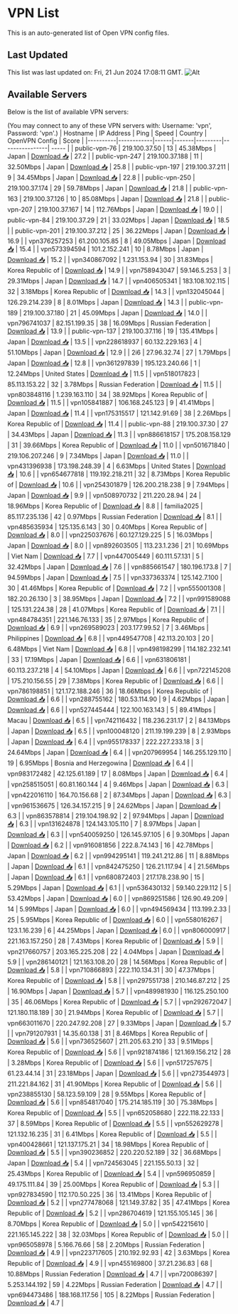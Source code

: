 # VPN List

This is an auto-generated list of Open VPN config files.

## Last Updated

This list was last updated on: Fri, 21 Jun 2024 17:08:11 GMT.
![Alt](https://repobeats.axiom.co/api/embed/186b98318ef1479477931607c1ad7d823f12451f.svg "Repobeats analytics image")

## Available Servers

Below is the list of available VPN servers:

(You may connect to any of these VPN servers with: Username: 'vpn', Password: 'vpn'.)
| Hostname | IP Address | Ping | Speed | Country | OpenVPN Config | Score |
|----------|------------|------|-------|---------|----------------| ----- |
| public-vpn-76 | 219.100.37.50 | 13 | 45.38Mbps | Japan | [Download 📥](./configs/server_0_JP.ovpn) | 27.2 |
| public-vpn-247 | 219.100.37.188 | 11 | 32.50Mbps | Japan | [Download 📥](./configs/server_1_JP.ovpn) | 25.8 |
| public-vpn-197 | 219.100.37.211 | 9 | 34.45Mbps | Japan | [Download 📥](./configs/server_2_JP.ovpn) | 22.8 |
| public-vpn-250 | 219.100.37.174 | 29 | 59.78Mbps | Japan | [Download 📥](./configs/server_3_JP.ovpn) | 21.8 |
| public-vpn-163 | 219.100.37.126 | 10 | 85.08Mbps | Japan | [Download 📥](./configs/server_4_JP.ovpn) | 21.8 |
| public-vpn-207 | 219.100.37.167 | 14 | 112.76Mbps | Japan | [Download 📥](./configs/server_5_JP.ovpn) | 19.0 |
| public-vpn-84 | 219.100.37.29 | 21 | 33.02Mbps | Japan | [Download 📥](./configs/server_6_JP.ovpn) | 18.5 |
| public-vpn-201 | 219.100.37.212 | 25 | 36.22Mbps | Japan | [Download 📥](./configs/server_7_JP.ovpn) | 16.9 |
| vpn376257253 | 61.200.105.85 | 8 | 49.05Mbps | Japan | [Download 📥](./configs/server_8_JP.ovpn) | 15.4 |
| vpn573394594 | 101.2.152.241 | 10 | 8.78Mbps | Japan | [Download 📥](./configs/server_9_JP.ovpn) | 15.2 |
| vpn340867092 | 1.231.153.94 | 30 | 31.83Mbps | Korea Republic of | [Download 📥](./configs/server_10_KR.ovpn) | 14.9 |
| vpn758943047 | 59.146.5.253 | 3 | 29.31Mbps | Japan | [Download 📥](./configs/server_11_JP.ovpn) | 14.7 |
| vpn406505341 | 183.108.102.115 | 32 | 3.18Mbps | Korea Republic of | [Download 📥](./configs/server_12_KR.ovpn) | 14.3 |
| vpn132045044 | 126.29.214.239 | 8 | 8.01Mbps | Japan | [Download 📥](./configs/server_13_JP.ovpn) | 14.3 |
| public-vpn-189 | 219.100.37.180 | 21 | 45.09Mbps | Japan | [Download 📥](./configs/server_14_JP.ovpn) | 14.0 |
| vpn796741037 | 82.151.199.35 | 38 | 16.09Mbps | Russian Federation | [Download 📥](./configs/server_15_RU.ovpn) | 13.9 |
| public-vpn-137 | 219.100.37.116 | 19 | 135.41Mbps | Japan | [Download 📥](./configs/server_16_JP.ovpn) | 13.5 |
| vpn228618937 | 60.132.229.163 | 4 | 51.10Mbps | Japan | [Download 📥](./configs/server_17_JP.ovpn) | 12.9 |
| 2i6 | 27.96.32.74 | 27 | 1.79Mbps | Japan | [Download 📥](./configs/server_18_JP.ovpn) | 12.8 |
| vpn361297839 | 195.123.240.66 | 1 | 12.24Mbps | United States | [Download 📥](./configs/server_19_US.ovpn) | 11.5 |
| vpn518017823 | 85.113.153.22 | 32 | 3.78Mbps | Russian Federation | [Download 📥](./configs/server_20_RU.ovpn) | 11.5 |
| vpn803848116 | 1.239.163.110 | 34 | 38.92Mbps | Korea Republic of | [Download 📥](./configs/server_21_KR.ovpn) | 11.5 |
| vpn105841887 | 106.168.245.123 | 9 | 41.41Mbps | Japan | [Download 📥](./configs/server_22_JP.ovpn) | 11.4 |
| vpn175315517 | 121.142.91.69 | 38 | 2.26Mbps | Korea Republic of | [Download 📥](./configs/server_23_KR.ovpn) | 11.4 |
| public-vpn-88 | 219.100.37.30 | 27 | 34.43Mbps | Japan | [Download 📥](./configs/server_24_JP.ovpn) | 11.3 |
| vpn886618157 | 175.208.158.129 | 31 | 39.66Mbps | Korea Republic of | [Download 📥](./configs/server_25_KR.ovpn) | 11.0 |
| vpn501671840 | 219.106.207.246 | 9 | 7.34Mbps | Japan | [Download 📥](./configs/server_26_JP.ovpn) | 11.0 |
| vpn431396938 | 173.198.248.39 | 4 | 6.63Mbps | United States | [Download 📥](./configs/server_27_US.ovpn) | 10.6 |
| vpn654677818 | 119.192.218.211 | 32 | 8.73Mbps | Korea Republic of | [Download 📥](./configs/server_28_KR.ovpn) | 10.6 |
| vpn254301879 | 126.200.218.238 | 9 | 7.94Mbps | Japan | [Download 📥](./configs/server_29_JP.ovpn) | 9.9 |
| vpn508970732 | 211.220.28.94 | 24 | 18.96Mbps | Korea Republic of | [Download 📥](./configs/server_30_KR.ovpn) | 8.8 |
| familia2025 | 85.117.235.136 | 42 | 0.97Mbps | Russian Federation | [Download 📥](./configs/server_31_RU.ovpn) | 8.1 |
| vpn485635934 | 125.135.6.143 | 30 | 0.40Mbps | Korea Republic of | [Download 📥](./configs/server_32_KR.ovpn) | 8.0 |
| vpn225037676 | 60.127.129.225 | 5 | 16.03Mbps | Japan | [Download 📥](./configs/server_33_JP.ovpn) | 8.0 |
| vpn892603505 | 113.23.1.236 | 21 | 10.69Mbps | Viet Nam | [Download 📥](./configs/server_34_VN.ovpn) | 7.7 |
| vpn447005449 | 60.111.57.131 | 5 | 32.42Mbps | Japan | [Download 📥](./configs/server_35_JP.ovpn) | 7.6 |
| vpn885661547 | 180.196.173.8 | 7 | 94.59Mbps | Japan | [Download 📥](./configs/server_36_JP.ovpn) | 7.5 |
| vpn337363374 | 125.142.7.100 | 30 | 41.46Mbps | Korea Republic of | [Download 📥](./configs/server_37_KR.ovpn) | 7.2 |
| vpn555001308 | 182.20.26.130 | 3 | 38.95Mbps | Japan | [Download 📥](./configs/server_38_JP.ovpn) | 7.2 |
| vpn991589088 | 125.131.224.38 | 28 | 41.07Mbps | Korea Republic of | [Download 📥](./configs/server_39_KR.ovpn) | 7.1 |
| vpn484784351 | 221.146.76.133 | 35 | 2.97Mbps | Korea Republic of | [Download 📥](./configs/server_40_KR.ovpn) | 6.9 |
| vpn269589023 | 203.177.99.52 | 7 | 3.46Mbps | Philippines | [Download 📥](./configs/server_41_PH.ovpn) | 6.8 |
| vpn449547708 | 42.113.20.103 | 20 | 6.48Mbps | Viet Nam | [Download 📥](./configs/server_42_VN.ovpn) | 6.8 |
| vpn498198299 | 114.182.232.141 | 33 | 17.19Mbps | Japan | [Download 📥](./configs/server_43_JP.ovpn) | 6.6 |
| vpn631806181 | 60.113.237.218 | 4 | 54.10Mbps | Japan | [Download 📥](./configs/server_44_JP.ovpn) | 6.6 |
| vpn722145208 | 175.210.156.55 | 29 | 7.38Mbps | Korea Republic of | [Download 📥](./configs/server_45_KR.ovpn) | 6.6 |
| vpn786198851 | 121.172.188.246 | 36 | 18.66Mbps | Korea Republic of | [Download 📥](./configs/server_46_KR.ovpn) | 6.6 |
| vpn288755162 | 180.53.114.90 | 9 | 4.62Mbps | Japan | [Download 📥](./configs/server_47_JP.ovpn) | 6.6 |
| vpn527445444 | 122.100.163.143 | 5 | 89.41Mbps | Macau | [Download 📥](./configs/server_48_MO.ovpn) | 6.5 |
| vpn742116432 | 118.236.231.17 | 2 | 84.13Mbps | Japan | [Download 📥](./configs/server_49_JP.ovpn) | 6.5 |
| vpn100048120 | 211.19.199.239 | 8 | 2.93Mbps | Japan | [Download 📥](./configs/server_50_JP.ovpn) | 6.4 |
| vpn955178337 | 222.227.233.18 | 3 | 24.64Mbps | Japan | [Download 📥](./configs/server_51_JP.ovpn) | 6.4 |
| vpn207969954 | 146.255.129.110 | 19 | 6.95Mbps | Bosnia and Herzegowina | [Download 📥](./configs/server_52_BA.ovpn) | 6.4 |
| vpn983172482 | 42.125.61.189 | 17 | 8.08Mbps | Japan | [Download 📥](./configs/server_53_JP.ovpn) | 6.4 |
| vpn258515051 | 60.81.160.144 | 4 | 9.46Mbps | Japan | [Download 📥](./configs/server_54_JP.ovpn) | 6.3 |
| vpn422016110 | 164.70.156.68 | 2 | 87.34Mbps | Japan | [Download 📥](./configs/server_55_JP.ovpn) | 6.3 |
| vpn961536675 | 126.34.157.215 | 9 | 24.62Mbps | Japan | [Download 📥](./configs/server_56_JP.ovpn) | 6.3 |
| vpn863578814 | 219.104.198.92 | 2 | 97.94Mbps | Japan | [Download 📥](./configs/server_57_JP.ovpn) | 6.3 |
| vpn131624878 | 124.143.105.110 | 7 | 8.97Mbps | Japan | [Download 📥](./configs/server_58_JP.ovpn) | 6.3 |
| vpn540059250 | 126.145.97.105 | 6 | 9.30Mbps | Japan | [Download 📥](./configs/server_59_JP.ovpn) | 6.2 |
| vpn916081856 | 222.8.74.143 | 16 | 42.78Mbps | Japan | [Download 📥](./configs/server_60_JP.ovpn) | 6.2 |
| vpn994295141 | 119.241.212.86 | 11 | 8.88Mbps | Japan | [Download 📥](./configs/server_61_JP.ovpn) | 6.1 |
| vpn842475250 | 126.21.117.94 | 4 | 21.56Mbps | Japan | [Download 📥](./configs/server_62_JP.ovpn) | 6.1 |
| vpn680872403 | 217.178.238.90 | 15 | 5.29Mbps | Japan | [Download 📥](./configs/server_63_JP.ovpn) | 6.1 |
| vpn536430132 | 59.140.229.112 | 5 | 53.42Mbps | Japan | [Download 📥](./configs/server_64_JP.ovpn) | 6.0 |
| vpn869251586 | 126.90.49.209 | 14 | 5.99Mbps | Japan | [Download 📥](./configs/server_65_JP.ovpn) | 6.0 |
| vpn494569434 | 113.199.2.33 | 25 | 5.95Mbps | Korea Republic of | [Download 📥](./configs/server_66_KR.ovpn) | 6.0 |
| vpn558016267 | 123.1.16.239 | 6 | 44.25Mbps | Japan | [Download 📥](./configs/server_67_JP.ovpn) | 6.0 |
| vpn806000917 | 221.163.157.250 | 28 | 7.43Mbps | Korea Republic of | [Download 📥](./configs/server_68_KR.ovpn) | 5.9 |
| vpn217660757 | 203.165.225.208 | 22 | 4.04Mbps | Japan | [Download 📥](./configs/server_69_JP.ovpn) | 5.9 |
| vpn286140121 | 121.163.108.20 | 28 | 14.56Mbps | Korea Republic of | [Download 📥](./configs/server_70_KR.ovpn) | 5.8 |
| vpn710866893 | 222.110.134.31 | 30 | 47.37Mbps | Korea Republic of | [Download 📥](./configs/server_71_KR.ovpn) | 5.8 |
| vpn297551738 | 210.146.87.212 | 25 | 16.90Mbps | Japan | [Download 📥](./configs/server_72_JP.ovpn) | 5.7 |
| vpn489981930 | 116.125.250.100 | 35 | 46.06Mbps | Korea Republic of | [Download 📥](./configs/server_73_KR.ovpn) | 5.7 |
| vpn292672047 | 121.180.118.189 | 30 | 21.94Mbps | Korea Republic of | [Download 📥](./configs/server_74_KR.ovpn) | 5.7 |
| vpn663011670 | 220.247.92.208 | 27 | 9.33Mbps | Japan | [Download 📥](./configs/server_75_JP.ovpn) | 5.7 |
| vpn791207931 | 14.35.60.138 | 31 | 8.46Mbps | Korea Republic of | [Download 📥](./configs/server_76_KR.ovpn) | 5.6 |
| vpn736525607 | 211.205.63.210 | 33 | 9.51Mbps | Korea Republic of | [Download 📥](./configs/server_77_KR.ovpn) | 5.6 |
| vpn921874186 | 121.169.156.212 | 28 | 3.28Mbps | Korea Republic of | [Download 📥](./configs/server_78_KR.ovpn) | 5.6 |
| vpn517257675 | 61.23.44.14 | 31 | 23.18Mbps | Japan | [Download 📥](./configs/server_79_JP.ovpn) | 5.6 |
| vpn273544973 | 211.221.84.162 | 31 | 41.90Mbps | Korea Republic of | [Download 📥](./configs/server_80_KR.ovpn) | 5.6 |
| vpn238855130 | 58.123.59.109 | 28 | 9.55Mbps | Korea Republic of | [Download 📥](./configs/server_81_KR.ovpn) | 5.6 |
| vpn854817040 | 175.214.185.119 | 30 | 75.38Mbps | Korea Republic of | [Download 📥](./configs/server_82_KR.ovpn) | 5.5 |
| vpn652058680 | 222.118.22.133 | 37 | 8.59Mbps | Korea Republic of | [Download 📥](./configs/server_83_KR.ovpn) | 5.5 |
| vpn552629278 | 121.132.16.235 | 31 | 6.41Mbps | Korea Republic of | [Download 📥](./configs/server_84_KR.ovpn) | 5.5 |
| vpn400428661 | 121.137.175.21 | 34 | 18.98Mbps | Korea Republic of | [Download 📥](./configs/server_85_KR.ovpn) | 5.5 |
| vpn390236852 | 220.220.52.189 | 32 | 36.68Mbps | Japan | [Download 📥](./configs/server_86_JP.ovpn) | 5.4 |
| vpn724563045 | 221.155.50.13 | 32 | 25.43Mbps | Korea Republic of | [Download 📥](./configs/server_87_KR.ovpn) | 5.4 |
| vpn596950859 | 49.175.111.84 | 39 | 25.00Mbps | Korea Republic of | [Download 📥](./configs/server_88_KR.ovpn) | 5.3 |
| vpn927834590 | 112.170.50.225 | 36 | 13.41Mbps | Korea Republic of | [Download 📥](./configs/server_89_KR.ovpn) | 5.2 |
| vpn277478068 | 121.149.37.82 | 35 | 47.41Mbps | Korea Republic of | [Download 📥](./configs/server_90_KR.ovpn) | 5.2 |
| vpn286704619 | 121.155.105.145 | 36 | 8.70Mbps | Korea Republic of | [Download 📥](./configs/server_91_KR.ovpn) | 5.0 |
| vpn542215610 | 221.165.145.222 | 38 | 32.03Mbps | Korea Republic of | [Download 📥](./configs/server_92_KR.ovpn) | 5.0 |
| vpn965058978 | 5.166.76.66 | 58 | 2.20Mbps | Russian Federation | [Download 📥](./configs/server_93_RU.ovpn) | 4.9 |
| vpn223717605 | 210.192.92.93 | 42 | 3.63Mbps | Korea Republic of | [Download 📥](./configs/server_94_KR.ovpn) | 4.9 |
| vpn455169800 | 37.21.236.83 | 68 | 10.88Mbps | Russian Federation | [Download 📥](./configs/server_95_RU.ovpn) | 4.7 |
| vpn720086397 | 5.253.144.192 | 59 | 4.22Mbps | Russian Federation | [Download 📥](./configs/server_96_RU.ovpn) | 4.7 |
| vpn694473486 | 188.168.117.56 | 105 | 8.22Mbps | Russian Federation | [Download 📥](./configs/server_97_RU.ovpn) | 4.7 |
